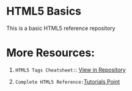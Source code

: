# HTML5 Basics 
This is a basic HTML5 reference repository

# More Resources:

1. `HTML5 Tags Cheatsheet:`: [View in Repository]()

2. `Complete HTML5 Reference:`[Tutorials Point](https://www.tutorialspoint.com/html5/index.htm)


